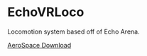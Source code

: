 # EchoVRLoco
Locomotion system based off of Echo Arena.

<a href="https://ce1este.itch.io/aerospace">AeroSpace Download</a>
